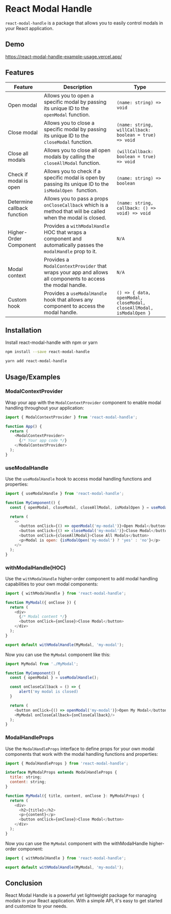 
# React Modal Handle

`react-modal-handle` is a package that allows you to easily control modals in your React application.

## Demo

https://react-modal-handle-example-usage.vercel.app/

## Features

| Feature |	Description	| Type|
----------------|-----------------|-----------------|
| Open modal | Allows you to open a specific modal by passing its unique ID to the `openModal` function.| `(name: string) => void`|
| Close modal | Allows you to close a specific modal by passing its unique ID to the `closeModal` function.	| `(name: string, willCallback: boolean = true) => void`|
| Close all modals | Allows you to close all open modals by calling the `closeAllModal` function.	| `(willCallback: boolean = true) => void`|
|Check if modal is open | Allows you to check if a specific modal is open by passing its unique ID to the `isModalOpen ` function. | `(name: string) => boolean`|
|Determine callback function|	Allows you to pass a props `onCloseCallback` which is a method that will be called when the modal is closed.	|  `(name: string, callback: () => void) => void` |
|Higher-Order Component|	Provides a `withModalHandle` HOC that wraps a component and automatically passes the `modalHandle` prop to it.|	`N/A`|
| Modal context	| Provides a `ModalContextProvider` that wraps your app and allows all components to access the modal handle.|	`N/A`|
| Custom hook|	Provides a `useModalHandle` hook that allows any component to access the modal handle.|	`() => { data, openModal, closeModal, closeAllModal, isModalOpen }` |

## Installation

Install react-modal-handle with npm or yarn

```bash
npm install --save react-modal-handle
```
```bash
yarn add react-modal-handle
```
    
## Usage/Examples

### ModalContextProvider
Wrap your app with the `ModalContextProvider` component to enable modal handling throughout your application:
```javascript
import { ModalContextProvider } from 'react-modal-handle';

function App() {
  return (
    <ModalContextProvider>
      {/* Your app code */}
    </ModalContextProvider>
  );
}
```

### useModalHandle
Use the `useModalHandle` hook to access modal handling functions and properties:

```javascript
import { useModalHandle } from 'react-modal-handle';

function MyComponent() {
  const { openModal, closeModal, closeAllModal, isModalOpen } = useModalHandle();

  return (
    <>
      <button onClick={() => openModal('my-modal')}>Open Modal</button>
      <button onClick={() => closeModal('my-modal')}>Close Modal</button>
      <button onClick={closeAllModal}>Close All Modals</button>
      <p>Modal is open: {isModalOpen('my-modal') ? 'yes' : 'no'}</p>
    </>
  );
}

```
### withModalHandle(HOC)
Use the `withModalHandle` higher-order component to add modal handling capabilities to your own modal components:

```javascript
import { withModalHandle } from 'react-modal-handle';

function MyModal({ onClose }) {
  return (
    <div>
      {/* Modal content */}
      <button onClick={onClose}>Close Modal</button>
    </div>
  );
}

export default withModalHandle(MyModal, 'my-modal');
```

Now you can use the `MyModal` component like this:

```javascript
import MyModal from './MyModal';

function MyComponent() {
  const { openModal } = useModalHandle();

  const onCloseCallback = () => {
      alert('my modal is closed)
  }

  return (
    <button onClick={() => openModal('my-modal')}>Open My Modal</button>
    <MyModal onCloseCallback={onCloseCallback}/>
  );
}
```
### ModalHandleProps
Use the `ModalHandleProps` interface to define props for your own modal components that work with the modal handling functions and properties:
```javascript
import { ModalHandleProps } from 'react-modal-handle';

interface MyModalProps extends ModalHandleProps {
  title: string;
  content: string;
}

function MyModal({ title, content, onClose }: MyModalProps) {
  return (
    <div>
      <h2>{title}</h2>
      <p>{content}</p>
      <button onClick={onClose}>Close Modal</button>
    </div>
  );
}
```

Now you can use the `MyModal` component with the withModalHandle higher-order component:

```javascript 
import { withModalHandle } from 'react-modal-handle';

export default withModalHandle(MyModal, 'my-modal');
```
## Conclusion
React Modal Handle is a powerful yet lightweight package for managing modals in your React application. With a simple API, it's easy to get started and customize to your needs.
